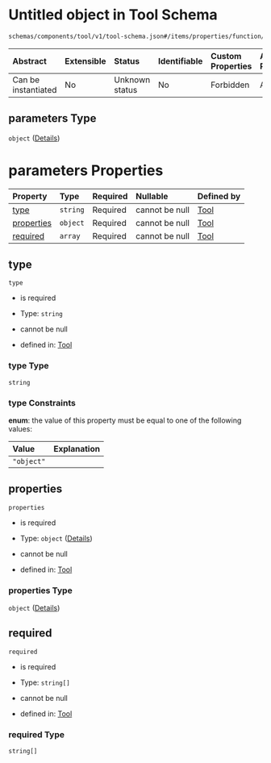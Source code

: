 # Untitled object in Tool Schema

```txt
schemas/components/tool/v1/tool-schema.json#/items/properties/function/properties/parameters
```



| Abstract            | Extensible | Status         | Identifiable | Custom Properties | Additional Properties | Access Restrictions | Defined In                                                                                           |
| :------------------ | :--------- | :------------- | :----------- | :---------------- | :-------------------- | :------------------ | :--------------------------------------------------------------------------------------------------- |
| Can be instantiated | No         | Unknown status | No           | Forbidden         | Allowed               | none                | [tool.schema.json\*](../../https:/hai.ai/schemas/=./schemas/tool.schema.json "open original schema") |

## parameters Type

`object` ([Details](tool-items-properties-function-properties-parameters.md))

# parameters Properties

| Property                  | Type     | Required | Nullable       | Defined by                                                                                                                                                                                                 |
| :------------------------ | :------- | :------- | :------------- | :--------------------------------------------------------------------------------------------------------------------------------------------------------------------------------------------------------- |
| [type](#type)             | `string` | Required | cannot be null | [Tool](tool-items-properties-function-properties-parameters-properties-type.md "schemas/components/tool/v1/tool-schema.json#/items/properties/function/properties/parameters/properties/type")             |
| [properties](#properties) | `object` | Required | cannot be null | [Tool](tool-items-properties-function-properties-parameters-properties-properties.md "schemas/components/tool/v1/tool-schema.json#/items/properties/function/properties/parameters/properties/properties") |
| [required](#required)     | `array`  | Required | cannot be null | [Tool](tool-items-properties-function-properties-parameters-properties-required.md "schemas/components/tool/v1/tool-schema.json#/items/properties/function/properties/parameters/properties/required")     |

## type



`type`

* is required

* Type: `string`

* cannot be null

* defined in: [Tool](tool-items-properties-function-properties-parameters-properties-type.md "schemas/components/tool/v1/tool-schema.json#/items/properties/function/properties/parameters/properties/type")

### type Type

`string`

### type Constraints

**enum**: the value of this property must be equal to one of the following values:

| Value      | Explanation |
| :--------- | :---------- |
| `"object"` |             |

## properties



`properties`

* is required

* Type: `object` ([Details](tool-items-properties-function-properties-parameters-properties-properties.md))

* cannot be null

* defined in: [Tool](tool-items-properties-function-properties-parameters-properties-properties.md "schemas/components/tool/v1/tool-schema.json#/items/properties/function/properties/parameters/properties/properties")

### properties Type

`object` ([Details](tool-items-properties-function-properties-parameters-properties-properties.md))

## required



`required`

* is required

* Type: `string[]`

* cannot be null

* defined in: [Tool](tool-items-properties-function-properties-parameters-properties-required.md "schemas/components/tool/v1/tool-schema.json#/items/properties/function/properties/parameters/properties/required")

### required Type

`string[]`
